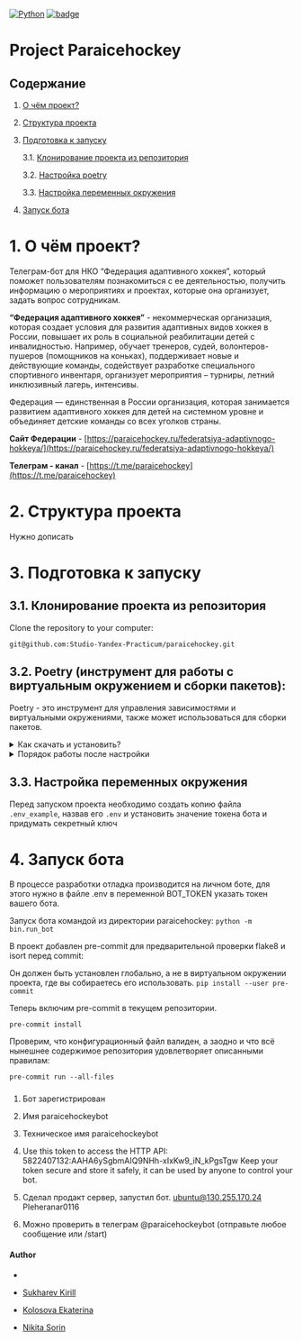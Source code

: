 [![Python](https://img.shields.io/badge/-Python-464646?style=flat&logo=Python&logoColor=56C0C0&color=008080)](https://www.python.org/) [![badge](https://img.shields.io/badge/-Python_telegram_bot-008080)](https://github.com/python-telegram-bot/python-telegram-bot/blob/680cca8262ab3e8dc00916ec523b9e015db5bc22/docs/source/telegram.ext.rst) 

# Project Paraicehockey  

## Содержание
1. [О чём проект?](#about)
2. [Структура проекта](#structure)
3. [Подготовка к запуску](#start)

    3.1. [Клонирование проекта из репозитория](#clone)

    3.2. [Настройка poetry](#poetry)
    
    3.3. [Настройка переменных окружения](#env)

4. [Запуск бота](#run-bot)

# 1. О чём проект? <a id="about"></a>

Телеграм-бот для НКО “Федерация адаптивного хоккея”, который поможет пользователям познакомиться с ее деятельностью, получить информацию о мероприятиях и проектах, которые она организует, задать вопрос сотрудникам.

**“Федерация адаптивного хоккея”** - некоммерческая организация, которая создает условия для развития адаптивных видов хоккея в России, повышает их роль в социальной реабилитации детей с инвалидностью. Например, обучает тренеров, судей, волонтеров-пушеров (помощников на коньках), поддерживает новые и действующие команды, содействует разработке специального спортивного инвентаря, организует мероприятия – турниры, летний инклюзивный лагерь, интенсивы. 

Федерация — единственная в России организация, которая занимается развитием адаптивного хоккея для детей на системном уровне и объединяет детские команды со всех уголков страны.

**Сайт Федерации** - [https://paraicehockey.ru/federatsiya-adaptivnogo-hokkeya/](https://paraicehockey.ru/federatsiya-adaptivnogo-hokkeya/)


**Телеграм - канал** - [https://t.me/paraicehockey](https://t.me/paraicehockey)

# 2. Структура проекта <a id="structure"></a>

Нужно дописать


# 3. Подготовка к запуску <a id="start"></a>

## 3.1. Клонирование проекта из репозитория<a id="clone"></a>

Clone the repository to your computer:

```
git@github.com:Studio-Yandex-Practicum/paraicehockey.git
```

## 3.2. Poetry (инструмент для работы с виртуальным окружением и сборки пакетов)<a id="poetry"></a>:

Poetry - это инструмент для управления зависимостями и виртуальными окружениями, также может использоваться для сборки пакетов.

<details>
 <summary>
 Как скачать и установить?
 </summary>

### Установка:

Установите poetry следуя [инструкции с официального сайта](https://python-poetry.org/docs/#installation).
<details>
 <summary>
 Команды для установки:
 </summary>
Для UNIX-систем и Bash on Windows вводим в консоль следующую команду:

> *curl -sSL https://install.python-poetry.org | python -*
Для WINDOWS PowerShell:

> *(Invoke-WebRequest -Uri https://install.python-poetry.org -UseBasicParsing).Content | python -*
</details>
<br>
После установки перезапустите оболочку и введите команду
> poetry --version
Если установка прошла успешно, вы получите ответ в формате

> Poetry (version 1.2.0)
Для дальнейшей работы введите команду:

> poetry config virtualenvs.in-project true
Выполнение данной команды необходимо для создания виртуального окружения в
папке проекта.

После предыдущей команды создадим виртуальное окружение нашего проекта с
помощью команды:

> poetry install
Результатом выполнения команды станет создание в корне проекта папки .venv.
Зависимости для создания окружения берутся из файлов poetry.lock (приоритетнее)
и pyproject.toml

Для добавления новой зависимости в окружение необходимо выполнить команду

> poetry add <package_name>
_Пример использования:_

> poetry add requests
Также poetry позволяет разделять зависимости необходимые для разработки, от
основных.
Для добавления зависимости необходимой для разработки и тестирования необходимо
добавить флаг ***--dev***

> poetry add <package_name> --dev
_Пример использования:_

> poetry add flake8 --dev
</details>

<details>
 <summary>
 Порядок работы после настройки
 </summary>

<br>

Чтобы активировать виртуальное окружение, введите команду:

> poetry shell
Существует возможность запуска скриптов и команд с помощью команды без
активации окружения:

> poetry run <script_name>.py
_Примеры:_

> poetry run python <script_name>.py
>
> poetry run pytest
>
> poetry run black
Порядок работы в оболочке не меняется. Пример команды для Win:

> python bin\main.py
Доступен стандартный метод работы с активацией окружения в терминале с помощью команд:

Для WINDOWS:

> source .venv/Scripts/activate
Для UNIX:

> source .venv/bin/activate
</details>


## 3.3. Настройка переменных окружения <a id="env"></a>

Перед запуском проекта необходимо создать копию файла
```.env_example```, назвав его ```.env``` и установить значение токена бота и придумать секретный ключ

# 4. Запуск бота <a id="run-bot"></a>

В процессе разработки отладка производится на личном боте, для этого нужно в файле .env в переменной BOT_TOKEN указать токен вашего бота.

Запуск бота командой из директории paraicehockey: 
```python -m bin.run_bot ```

В проект добавлен pre-commit для предварительной проверки flake8 и isort перед commit:

Он должен быть установлен глобально, а не в виртуальном окружении проекта, где вы собираетесь его использовать.
```pip install --user pre-commit```

Теперь включим pre-commit в текущем репозитории.

```pre-commit install```

Проверим, что конфигурационный файл валиден, а заодно и что всё нынешнее содержимое репозитория удовлетворяет описанными правилам:

```pre-commit run --all-files```


###
1. Бот зарегистрирован
2. Имя paraicehockeybot
3. Техническое имя paraicehockeybot

4. Use this token to access the HTTP API: 5822407132:AAHA6ySgbmAIQ9NHh-xIxKw9_iN_kPgsTgw Keep your token secure and store it safely, it can be used by anyone to control your bot.

5. Сделал продакт сервер, запустил бот. ubuntu@130.255.170.24 Pleheranar0116
6. Можно проверить в телеграм @paraicehockeybot (отправьте любое сообщение или /start)


#### Author
-

- [Sukharev Kirill](https://github.com/Soliton80)
- [Kolosova Ekaterina](https://github.com/Ekaterina-Kolosova)
- [Nikita Sorin](https://github.com/nikita141150)

